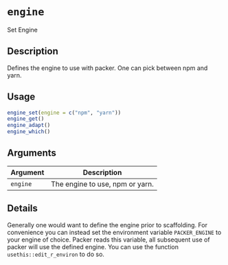 # `engine`

Set Engine


## Description

Defines the engine to use with packer.
 One can pick between npm and yarn.


## Usage

```r
engine_set(engine = c("npm", "yarn"))
engine_get()
engine_adapt()
engine_which()
```


## Arguments

Argument      |Description
------------- |----------------
`engine`     |     The engine to use, npm or yarn.


## Details

Generally one would want to define
 the engine prior to scaffolding.
 For convenience you can instead set the environment
 variable `PACKER_ENGINE` to your engine of choice.
 Packer reads this variable, all subsequent use
 of packer will use the defined engine.
 You can use the function `usethis::edit_r_environ` 
 to do so.


